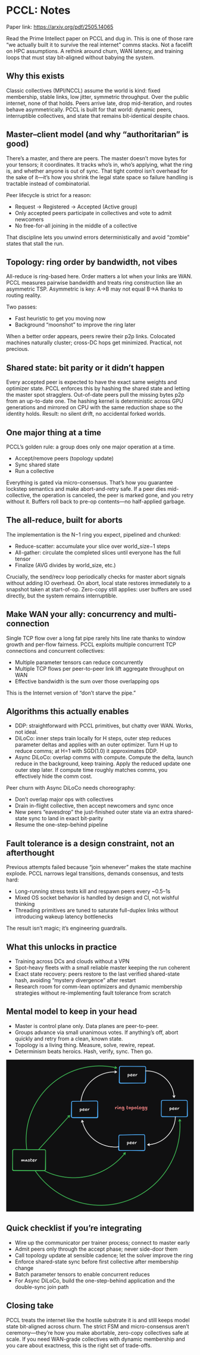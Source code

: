 # PCCL: Notes 

Paper link: https://arxiv.org/pdf/2505.14065

Read the Prime Intellect paper on PCCL and dug in. This is one of those rare “we actually built it to survive the real internet” comms stacks. Not a facelift on HPC assumptions. A rethink around churn, WAN latency, and training loops that must stay bit-aligned without babying the system.

## Why this exists

Classic collectives (MPI/NCCL) assume the world is kind: fixed membership, stable links, low jitter, symmetric throughput. Over the public internet, none of that holds. Peers arrive late, drop mid-iteration, and routes behave asymmetrically. PCCL is built for that world: dynamic peers, interruptible collectives, and state that remains bit-identical despite chaos.

## Master–client model (and why “authoritarian” is good)

There’s a master, and there are peers. The master doesn’t move bytes for your tensors; it coordinates. It tracks who’s in, who’s applying, what the ring is, and whether anyone is out of sync. That tight control isn’t overhead for the sake of it—it’s how you shrink the legal state space so failure handling is tractable instead of combinatorial.

Peer lifecycle is strict for a reason:
- Request → Registered → Accepted (Active group)
- Only accepted peers participate in collectives and vote to admit newcomers
- No free-for-all joining in the middle of a collective

That discipline lets you unwind errors deterministically and avoid “zombie” states that stall the run.

## Topology: ring order by bandwidth, not vibes

All-reduce is ring-based here. Order matters a lot when your links are WAN. PCCL measures pairwise bandwidth and treats ring construction like an asymmetric TSP. Asymmetric is key: A→B may not equal B→A thanks to routing reality.

Two passes:
- Fast heuristic to get you moving now
- Background “moonshot” to improve the ring later

When a better order appears, peers rewire their p2p links. Colocated machines naturally cluster; cross-DC hops get minimized. Practical, not precious.

## Shared state: bit parity or it didn’t happen

Every accepted peer is expected to have the exact same weights and optimizer state. PCCL enforces this by hashing the shared state and letting the master spot stragglers. Out-of-date peers pull the missing bytes p2p from an up-to-date one. The hashing kernel is deterministic across GPU generations and mirrored on CPU with the same reduction shape so the identity holds. Result: no silent drift, no accidental forked worlds.

## One major thing at a time

PCCL’s golden rule: a group does only one major operation at a time.
- Accept/remove peers (topology update)
- Sync shared state
- Run a collective

Everything is gated via micro-consensus. That’s how you guarantee lockstep semantics and make abort-and-retry safe. If a peer dies mid-collective, the operation is canceled, the peer is marked gone, and you retry without it. Buffers roll back to pre-op contents—no half-applied garbage.

## The all-reduce, built for aborts

The implementation is the N−1 ring you expect, pipelined and chunked:
- Reduce-scatter: accumulate your slice over world_size−1 steps
- All-gather: circulate the completed slices until everyone has the full tensor
- Finalize (AVG divides by world_size, etc.)

Crucially, the send/recv loop periodically checks for master abort signals without adding IO overhead. On abort, local state restores immediately to a snapshot taken at start-of-op. Zero-copy still applies: user buffers are used directly, but the system remains interruptible.

## Make WAN your ally: concurrency and multi-connection

Single TCP flow over a long fat pipe rarely hits line rate thanks to window growth and per-flow fairness. PCCL exploits multiple concurrent TCP connections and concurrent collectives:
- Multiple parameter tensors can reduce concurrently
- Multiple TCP flows per peer-to-peer link lift aggregate throughput on WAN
- Effective bandwidth is the sum over those overlapping ops

This is the Internet version of “don’t starve the pipe.”

## Algorithms this actually enables

- DDP: straightforward with PCCL primitives, but chatty over WAN. Works, not ideal.
- DiLoCo: inner steps train locally for H steps, outer step reduces parameter deltas and applies with an outer optimizer. Turn H up to reduce comms; at H=1 with SGD(1.0) it approximates DDP.
- Async DiLoCo: overlap comms with compute. Compute the delta, launch reduce in the background, keep training. Apply the reduced update one outer step later. If compute time roughly matches comms, you effectively hide the comm cost.

Peer churn with Async DiLoCo needs choreography:
- Don’t overlap major ops with collectives
- Drain in-flight collective, then accept newcomers and sync once
- New peers “eavesdrop” the just-finished outer state via an extra shared-state sync to land in exact bit-parity
- Resume the one-step-behind pipeline

## Fault tolerance is a design constraint, not an afterthought

Previous attempts failed because “join whenever” makes the state machine explode. PCCL narrows legal transitions, demands consensus, and tests hard:
- Long-running stress tests kill and respawn peers every ~0.5–1s
- Mixed OS socket behavior is handled by design and CI, not wishful thinking
- Threading primitives are tuned to saturate full-duplex links without introducing wakeup latency bottlenecks

The result isn’t magic; it’s engineering guardrails.

## What this unlocks in practice

- Training across DCs and clouds without a VPN
- Spot-heavy fleets with a small reliable master keeping the run coherent
- Exact state recovery: peers restore to the last verified shared-state hash, avoiding “mystery divergence” after restart
- Research room for comm-lean optimizers and dynamic membership strategies without re-implementing fault tolerance from scratch

## Mental model to keep in your head

- Master is control plane only. Data planes are peer-to-peer.
- Groups advance via small unanimous votes. If anything’s off, abort quickly and retry from a clean, known state.
- Topology is a living thing. Measure, solve, rewire, repeat.
- Determinism beats heroics. Hash, verify, sync. Then go.

![pccl_mental_model](./pccl.png)

## Quick checklist if you’re integrating

- Wire up the communicator per trainer process; connect to master early
- Admit peers only through the accept phase; never side-door them
- Call topology update at sensible cadence; let the solver improve the ring
- Enforce shared-state sync before first collective after membership change
- Batch parameter tensors to enable concurrent reduces
- For Async DiLoCo, build the one-step-behind application and the double-sync join path

## Closing take

PCCL treats the internet like the hostile substrate it is and still keeps model state bit-aligned across churn. The strict FSM and micro-consensus aren’t ceremony—they’re how you make abortable, zero-copy collectives safe at scale. If you need WAN-grade collectives with dynamic membership and you care about exactness, this is the right set of trade-offs.
